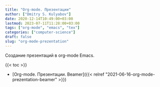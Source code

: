 ```yaml
---
title: "Org-mode. Презентации"
author: ["Dmitry S. Kulyabov"]
date: 2020-12-14T10:49:00+03:00
lastmod: 2023-07-11T11:28:00+03:00
tags: ["org-mode", "emacs", "tex"]
categories: ["computer-science"]
draft: false
slug: "org-mode-prezentation"
---
```


Создание презентаций в org-mode Emacs.

<!--more-->

{{< toc >}}

-   [Org-mode. Презентации. Beamer]({{< relref "2021-06-16-org-mode-prezentation-beamer" >}})
